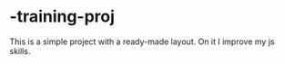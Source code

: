 # -training-proj


This is a simple project with a ready-made layout. On it I improve my js skills.
